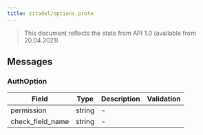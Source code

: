 ```yaml
---
title: zitadel/options.proto
---
```

> This document reflects the state from API 1.0 (available from 20.04.2021)




## Messages


### AuthOption



| Field | Type | Description | Validation |
| ----- | ---- | ----------- | ----------- |
| permission |  string | - |  |
| check_field_name |  string | - |  |






